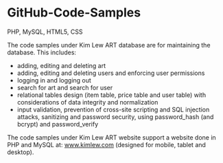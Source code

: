 # GitHub-Code-Samples
PHP, MySQL, HTML5, CSS

The code samples under Kim Lew ART database are for maintaining the database. This includes:
- adding, editing and deleting art
- adding, editing and deleting users and enforcing user permissions
- logging in and logging out
- search for art and search for user
-  relational tables design (item table, price table and user table) with considerations of data integrity 
and normalization
- input validation, prevention of cross-site scripting and SQL injection attacks, sanitizing and
password security, using password_hash (and bcrypt) and password_verify

The code samples under Kim Lew ART website support a website done in PHP and MySQL 
at: www.kimlew.com (designed for mobile, tablet and desktop).
